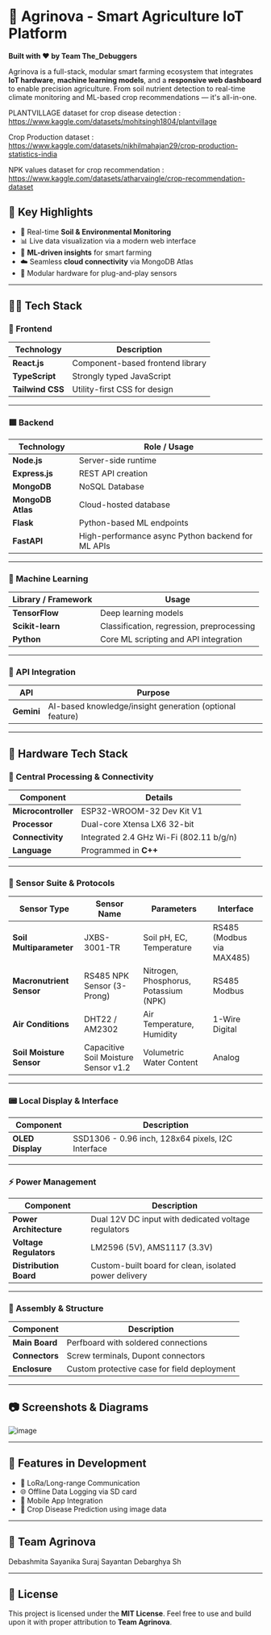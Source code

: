 # 🌾 Agrinova - Smart Agriculture IoT Platform

**Built with ❤️ by Team The_Debuggers**

Agrinova is a full-stack, modular smart farming ecosystem that integrates **IoT hardware**, **machine learning models**, and a **responsive web dashboard** to enable precision agriculture. From soil nutrient detection to real-time climate monitoring and ML-based crop recommendations — it's all-in-one.


PLANTVILLAGE dataset for crop disease detection : https://www.kaggle.com/datasets/mohitsingh1804/plantvillage

Crop Production dataset : https://www.kaggle.com/datasets/nikhilmahajan29/crop-production-statistics-india

NPK values dataset for crop recommendation : https://www.kaggle.com/datasets/atharvaingle/crop-recommendation-dataset


## 📌 Key Highlights

- 🌱 Real-time **Soil & Environmental Monitoring**
- 📊 Live data visualization via a modern web interface
- 🧠 **ML-driven insights** for smart farming
- ☁️ Seamless **cloud connectivity** via MongoDB Atlas
- 🧩 Modular hardware for plug-and-play sensors

---

## 🧑‍💻 Tech Stack

### 🔷 Frontend

| Technology   | Description                              |
|--------------|------------------------------------------|
| **React.js** | Component-based frontend library         |
| **TypeScript** | Strongly typed JavaScript              |
| **Tailwind CSS** | Utility-first CSS for design         |

---

### 🟩 Backend

| Technology     | Role / Usage                                      |
|----------------|---------------------------------------------------|
| **Node.js**    | Server-side runtime                               |
| **Express.js** | REST API creation                                 |
| **MongoDB**    | NoSQL Database                                    |
| **MongoDB Atlas** | Cloud-hosted database                         |
| **Flask**      | Python-based ML endpoints                         |
| **FastAPI**    | High-performance async Python backend for ML APIs |

---

### 🤖 Machine Learning

| Library / Framework   | Usage                                          |
|------------------------|-----------------------------------------------|
| **TensorFlow**         | Deep learning models                          |
| **Scikit-learn**       | Classification, regression, preprocessing     |
| **Python**             | Core ML scripting and API integration         |

---

### 🔗 API Integration

| API         | Purpose                          |
|-------------|----------------------------------|
| **Gemini**  | AI-based knowledge/insight generation (optional feature) |

---

## 🔧 Hardware Tech Stack

### 🧠 Central Processing & Connectivity

| Component          | Details                                                                 |
|--------------------|-------------------------------------------------------------------------|
| **Microcontroller** | ESP32-WROOM-32 Dev Kit V1                                               |
| **Processor**       | Dual-core Xtensa LX6 32-bit                                             |
| **Connectivity**    | Integrated 2.4 GHz Wi-Fi (802.11 b/g/n)                                 |
| **Language**        | Programmed in **C++**                                                   |

---

### 🌱 Sensor Suite & Protocols

| Sensor Type                | Sensor Name                            | Parameters                              | Interface           |
|----------------------------|----------------------------------------|------------------------------------------|---------------------|
| **Soil Multiparameter**    | JXBS-3001-TR                           | Soil pH, EC, Temperature                 | RS485 (Modbus via MAX485) |
| **Macronutrient Sensor**   | RS485 NPK Sensor (3-Prong)             | Nitrogen, Phosphorus, Potassium (NPK)   | RS485 Modbus        |
| **Air Conditions**         | DHT22 / AM2302                         | Air Temperature, Humidity               | 1-Wire Digital       |
| **Soil Moisture Sensor**   | Capacitive Soil Moisture Sensor v1.2   | Volumetric Water Content                | Analog              |

---

### 📟 Local Display & Interface

| Component             | Description                                      |
|------------------------|--------------------------------------------------|
| **OLED Display**       | SSD1306 - 0.96 inch, 128x64 pixels, I2C Interface |

---

### ⚡ Power Management

| Component                     | Description                                             |
|-------------------------------|---------------------------------------------------------|
| **Power Architecture**        | Dual 12V DC input with dedicated voltage regulators     |
| **Voltage Regulators**        | LM2596 (5V), AMS1117 (3.3V)                             |
| **Distribution Board**        | Custom-built board for clean, isolated power delivery   |

---

### 🔩 Assembly & Structure

| Component         | Description                                   |
|-------------------|-----------------------------------------------|
| **Main Board**     | Perfboard with soldered connections           |
| **Connectors**     | Screw terminals, Dupont connectors            |
| **Enclosure**      | Custom protective case for field deployment  |

---

## 📷 Screenshots & Diagrams


![image](https://github.com/user-attachments/assets/99b52b1d-ec06-43f1-a2b7-9a6d1b2e8f33)


---

## 🚀 Features in Development

- 📡 LoRa/Long-range Communication
- 🌐 Offline Data Logging via SD card
- 📱 Mobile App Integration
- 🤖 Crop Disease Prediction using image data

---

## 👥 Team Agrinova
 Debashmita 
 Sayanika
 Suraj
 Sayantan
 Debarghya
 Sh


---

## 📄 License

This project is licensed under the **MIT License**. Feel free to use and build upon it with proper attribution to **Team Agrinova**.

